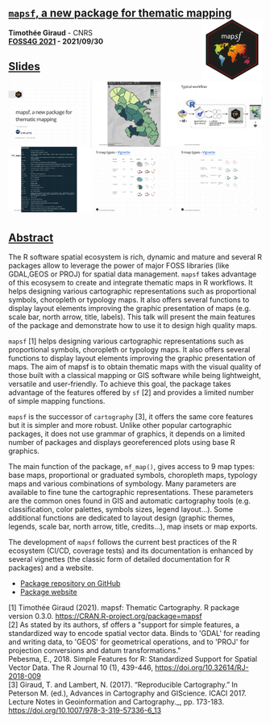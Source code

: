 ## [`mapsf`, a new package for thematic mapping](https://rcarto.github.io/foss4g2021/) <img src="img/logo.png" align="right" alt="" width="120"/>

**Timothée Giraud** - CNRS     
**[FOSS4G 2021](https://2021.foss4g.org/) - 2021/09/30**  

## [Slides](https://rcarto.github.io/foss4g2021/)

[![](img/overview.png)](https://rcarto.github.io/foss4g2021/)


## [Abstract](https://callforpapers.2021.foss4g.org/foss4g2021/talk/Z8M7XW/)

The R software spatial ecosystem is rich, dynamic and mature and several R packages allow to leverage the power of major FOSS libraries (like GDAL,GEOS or PROJ) for spatial data management.
`mapsf` takes advantage of this ecosysem to create and integrate thematic maps in R workflows. It helps designing various cartographic representations such as proportional symbols, choropleth or typology maps. It also offers several functions to display layout elements improving the graphic presentation of maps (e.g. scale bar, north arrow, title, labels). This talk will present the main features of the package and demonstrate how to use it to design high quality maps.

`mapsf` [1] helps designing various cartographic representations such as proportional symbols, choropleth or typology maps. It also offers several functions to display layout elements improving the graphic presentation of maps.
The aim of mapsf is to obtain thematic maps with the visual quality of those built with a classical mapping or GIS software while being lightweight, versatile and user-friendly. To achieve this goal, the package takes advantage of the features offered by `sf` [2] and provides a limited number of simple mapping functions.

`mapsf` is the successor of `cartography` [3], it offers the same core features but it is simpler and more robust. Unlike other popular cartographic packages, it does not use grammar of graphics, it depends on a limited number of packages and displays georeferenced plots using base R graphics.

The main function of the package, `mf_map()`, gives access to 9 map types: base maps, proportional or graduated symbols, choropleth maps, typology maps and various combinations of symbology. Many parameters are available to fine tune the cartographic representations. These parameters are the common ones found in GIS and automatic cartography tools (e.g. classification, color palettes, symbols sizes, legend layout...).
Some additional functions are dedicated to layout design (graphic themes, legends, scale bar, north arrow, title, credits…), map insets or map exports.

The development of `mapsf` follows the current best practices of the R ecosystem (CI/CD, coverage tests) and its documentation is enhanced by several vignettes (the classic form of detailed documentation for R packages) and a website.

* [Package repository on GitHub](https://github.com/riatelab/mapsf)  
* [Package website](https://riatelab.github.io/mapsf/)  

[1] Timothée Giraud (2021). mapsf: Thematic Cartography. R package version 0.3.0. https://CRAN.R-project.org/package=mapsf    
[2] As stated by its authors, sf offers a "support for simple features, a standardized way to encode spatial vector data. Binds to 'GDAL' for reading and writing data, to 'GEOS' for geometrical operations, and to 'PROJ' for projection conversions and datum transformations."  
Pebesma, E., 2018. Simple Features for R: Standardized Support for Spatial Vector Data. The R Journal 10 (1), 439-446, https://doi.org/10.32614/RJ-2018-009    
[3] Giraud, T. and Lambert, N. (2017). “Reproducible Cartography.” In Peterson M. (ed.), Advances in Cartography and GIScience. ICACI 2017. Lecture Notes in Geoinformation and Cartography._, pp. 173-183. https://doi.org/10.1007/978-3-319-57336-6_13

